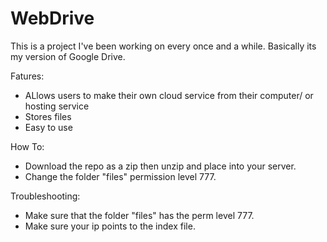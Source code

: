 # WebDrive
This is a project I've been working on every once and a while. Basically its my version of Google Drive.

Fatures:
 - ALlows users to make their own cloud service from their computer/ or hosting service
 - Stores files
 - Easy to use
 
How To:
 - Download the repo as a zip then unzip and place into your server.
 - Change the folder "files" permission level 777.
 
Troubleshooting:
 - Make sure that the folder "files" has the perm level 777.
 - Make sure your ip points to the index file.
